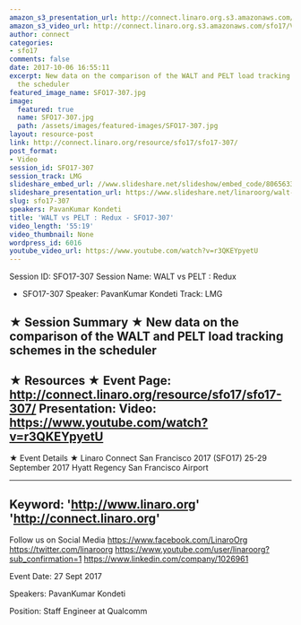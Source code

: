 ```yaml
---
amazon_s3_presentation_url: http://connect.linaro.org.s3.amazonaws.com/sfo17/Presentations/SFO17-307%20WALT%20vs%20PELT.pdf
amazon_s3_video_url: http://connect.linaro.org.s3.amazonaws.com/sfo17/Videos/SFO17-307%20-%20WALT%20vs%20PELT%20%20%20Redux.mp4
author: connect
categories:
- sfo17
comments: false
date: 2017-10-06 16:55:11
excerpt: New data on the comparison of the WALT and PELT load tracking schemes in
  the scheduler
featured_image_name: SFO17-307.jpg
image:
  featured: true
  name: SFO17-307.jpg
  path: /assets/images/featured-images/SFO17-307.jpg
layout: resource-post
link: http://connect.linaro.org/resource/sfo17/sfo17-307/
post_format:
- Video
session_id: SFO17-307
session_track: LMG
slideshare_embed_url: //www.slideshare.net/slideshow/embed_code/80656330
slideshare_presentation_url: https://www.slideshare.net/linaroorg/walt-vs-pelt-redux-sfo17307
slug: sfo17-307
speakers: PavanKumar Kondeti
title: 'WALT vs PELT : Redux - SFO17-307'
video_length: '55:19'
video_thumbnail: None
wordpress_id: 6016
youtube_video_url: https://www.youtube.com/watch?v=r3QKEYpyetU
---
```


Session ID: SFO17-307
Session Name: WALT vs PELT : Redux
- SFO17-307
Speaker: PavanKumar Kondeti
Track: LMG

★ Session Summary ★
New data on the comparison of the WALT and PELT load tracking schemes in the scheduler
---------------------------------------------------
★ Resources ★
Event Page: http://connect.linaro.org/resource/sfo17/sfo17-307/
Presentation:
Video: https://www.youtube.com/watch?v=r3QKEYpyetU
---------------------------------------------------

★ Event Details ★
Linaro Connect San Francisco 2017 (SFO17)
25-29 September 2017
Hyatt Regency San Francisco Airport

---------------------------------------------------
Keyword:
'http://www.linaro.org'
'http://connect.linaro.org'
---------------------------------------------------
Follow us on Social Media
https://www.facebook.com/LinaroOrg
https://twitter.com/linaroorg
https://www.youtube.com/user/linaroorg?sub_confirmation=1
https://www.linkedin.com/company/1026961

Event Date: 27 Sept 2017

Speakers: PavanKumar Kondeti

Position: Staff Engineer at Qualcomm